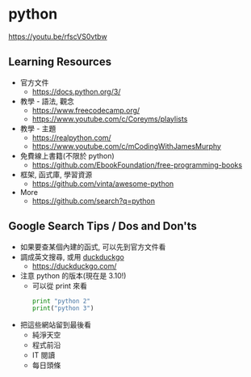 # python

https://youtu.be/rfscVS0vtbw

## Learning Resources

- 官方文件
  - https://docs.python.org/3/
- 教學 - 語法, 觀念
  - https://www.freecodecamp.org/
  - https://www.youtube.com/c/Coreyms/playlists
- 教學 - 主題
  - https://realpython.com/
  - https://www.youtube.com/c/mCodingWithJamesMurphy
- 免費線上書籍(不限於 python)
  - https://github.com/EbookFoundation/free-programming-books
- 框架, 函式庫, 學習資源
  - https://github.com/vinta/awesome-python
- More
  - https://github.com/search?q=python

## Google Search Tips / Dos and Don'ts

- 如果要查某個內建的函式, 可以先到官方文件看
- 調成英文搜尋, 或用 [duckduckgo](https://duckduckgo.com/)
  - https://duckduckgo.com/
- 注意 python 的版本(現在是 3.10!)
  - 可以從 print 來看
    ```py
    print "python 2"
    print("python 3")
    ```
- 把這些網站留到最後看
  - 純淨天空
  - 程式前沿
  - IT 閱讀
  - 每日頭條
